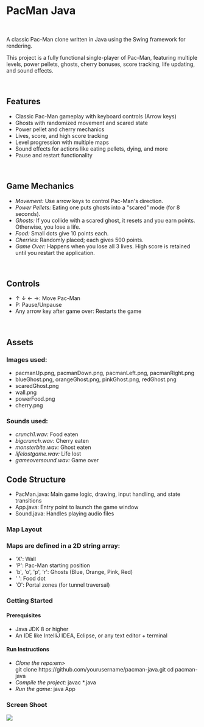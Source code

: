 <h1>PacMan Java</h1>
<br>
<p>A classic Pac-Man clone written in Java using the Swing framework for rendering.</p>
<p> This project is a fully functional single-player of Pac-Man, featuring multiple levels, power pellets, ghosts, cherry bonuses, score tracking, life updating, and sound effects.</p>
<br>
<h2>Features</h2>
<ul>
  <li>Classic Pac-Man gameplay with keyboard controls (Arrow keys)</li>
  <li>Ghosts with randomized movement and scared state</li>
  <li>Power pellet and cherry mechanics</li>
  <li>Lives, score, and high score tracking</li>
  <li>Level progression with multiple maps</li>
  <li>Sound effects for actions like eating pellets, dying, and more</li>
  <li>Pause and restart functionality</li>
</ul>
<br>
<h2>Game Mechanics</h2>
<ul>
  <li><em>Movement:</em> Use arrow keys to control Pac-Man's direction.</li>
  <li><em>Power Pellets:</em> Eating one puts ghosts into a "scared" mode (for 8 seconds).</li>
  <li><em>Ghosts:</em> If you collide with a scared ghost, it resets and you earn points. Otherwise, you lose a life.</li>
  <li><em>Food:</em> Small dots give 10 points each.</li>
  <li><em>Cherries:</em> Randomly placed; each gives 500 points.</li>
  <li><em>Game Over:</em> Happens when you lose all 3 lives. High score is retained until you restart the application.</li>
</ul>
<br>
<h2>Controls</h2>
<ul>
  <li> ↑ ↓ ← →: Move Pac-Man </li>
  <li> P: Pause/Unpause </li>
  <li> Any arrow key after game over: Restarts the game</li>
</ul>
<br>
<h2>Assets</h2>
<h3>Images used:</h3>
<ul>
  <li>pacmanUp.png, pacmanDown.png, pacmanLeft.png, pacmanRight.png</li>
  <li>blueGhost.png, orangeGhost.png, pinkGhost.png, redGhost.png</li>
  <li>scaredGhost.png</li>
  <li>wall.png</li>
  <li>powerFood.png</li>
  <li>cherry.png</li>
</ul>
<h3>Sounds used:</h3>
<ul>
  <li><em>crunch1.wav:</em> Food eaten</li>
  <li><em>bigcrunch.wav:</em> Cherry eaten</li>
  <li><em>monsterbite.wav:</em> Ghost eaten</li>
  <li><em>lifelostgame.wav:</em> Life lost</li>
  <li><em>gameoversound.wav:</em> Game over</li>
</ul>
<h2>Code Structure</h2>
<ul>
  <li>PacMan.java: Main game logic, drawing, input handling, and state transitions</li>
  <li>App.java: Entry point to launch the game window</li>
  <li>Sound.java: Handles playing audio files</li>
</ul>
<h3>Map Layout</h3>
<h3>Maps are defined in a 2D string array:</h3>
<ul>
  <li>'X': Wall</li>
  <li>'P': Pac-Man starting position</li>
  <li>'b', 'o', 'p', 'r': Ghosts (Blue, Orange, Pink, Red)</li>
  <li>' ': Food dot</li>
  <li>'O': Portal zones (for tunnel traversal)</li>
</ul>
<h3>Getting Started</h3>
<h4>Prerequisites</h4>
<ul>
  <li>Java JDK 8 or higher</li>
  <li>An IDE like IntelliJ IDEA, Eclipse, or any text editor + terminal</li>
</ul>
<h4>Run Instructions</h4>
<ul>
  <li><em>Clone the repo:</em>em><br>git clone https://github.com/yourusername/pacman-java.git
cd pacman-java
</li>
  <li><em>Compile the project:</em> javac *.java</li>
  <li><em>Run the game: </em>java App</li>
</ul>
<h3>Screen Shoot</h3>
<img src ="![gamePausedss](https://github.com/user-attachments/assets/29a11839-4c0e-42fd-b520-cd8174089e60)
">


